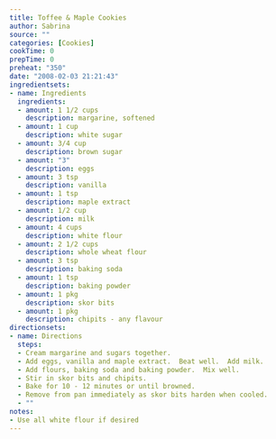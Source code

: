 ```yaml
---
title: Toffee & Maple Cookies
author: Sabrina
source: ""
categories: [Cookies]
cookTime: 0
prepTime: 0
preheat: "350"
date: "2008-02-03 21:21:43"
ingredientsets:
- name: Ingredients
  ingredients:
  - amount: 1 1/2 cups
    description: margarine, softened
  - amount: 1 cup
    description: white sugar
  - amount: 3/4 cup
    description: brown sugar
  - amount: "3"
    description: eggs
  - amount: 3 tsp
    description: vanilla
  - amount: 1 tsp
    description: maple extract
  - amount: 1/2 cup
    description: milk
  - amount: 4 cups
    description: white flour
  - amount: 2 1/2 cups
    description: whole wheat flour
  - amount: 3 tsp
    description: baking soda
  - amount: 1 tsp
    description: baking powder
  - amount: 1 pkg
    description: skor bits
  - amount: 1 pkg
    description: chipits - any flavour
directionsets:
- name: Directions
  steps:
  - Cream margarine and sugars together.
  - Add eggs, vanilla and maple extract.  Beat well.  Add milk.
  - Add flours, baking soda and baking powder.  Mix well.
  - Stir in skor bits and chipits.
  - Bake for 10 - 12 minutes or until browned.
  - Remove from pan immediately as skor bits harden when cooled.
  - ""
notes:
- Use all white flour if desired
---
```


